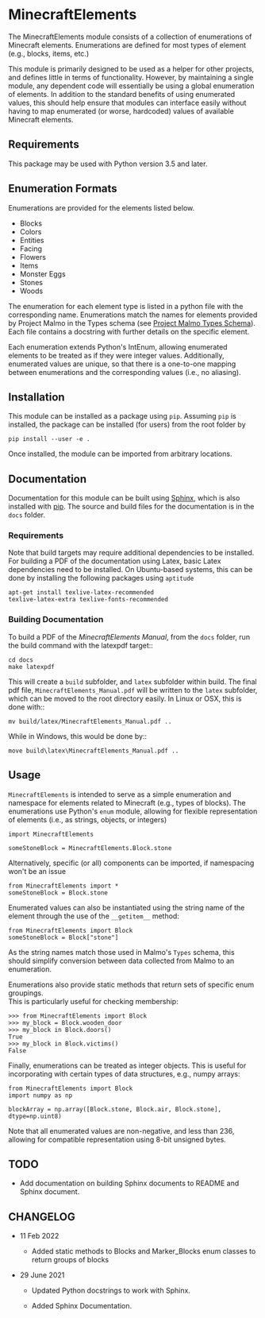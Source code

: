 # MinecraftElements

The MinecraftElements module consists of a collection of enumerations of 
Minecraft elements.  Enumerations are defined for most types of element (e.g.,
blocks, items, etc.)

This module is primarily designed to be used as a helper for other projects, 
and defines little in terms of functionality.  However, by maintaining a single
module, any dependent code will essentially be using a global enumeration of 
elements.  In addition to the standard benefits of using enumerated values, this
should help ensure that modules can interface easily without having to map
enumerated (or worse, hardcoded) values of available Minecraft elements.


## Requirements

This package may be used with Python version 3.5 and later.


## Enumeration Formats

Enumerations are provided for the elements listed below.

* Blocks
* Colors
* Entities
* Facing
* Flowers
* Items
* Monster Eggs
* Stones
* Woods

The enumeration for each element type is listed in a python file with the
corresponding name.  Enumerations match the names for elements provided by 
Project Malmo in the Types schema (see [Project Malmo Types Schema][malmo_types_schema]).  Each file
contains a docstring with further details on the specific element.

Each enumeration extends Python's IntEnum, allowing enumerated elements to be 
treated as if they were integer values.  Additionally, enumerated values are
unique, so that there is a one-to-one mapping between enumerations and the 
corresponding values (i.e., no aliasing).


## Installation

This module can be installed as a package using `pip`.  Assuming `pip` is
installed, the package can be installed (for users) from the root folder by

    pip install --user -e . 

Once installed, the module can be imported from arbitrary locations.


## Documentation
Documentation for this module can be built using [Sphinx][sphinx_documentation], which is also installed with [pip][pip_documentation].  The source and build files for the documentation is in the `docs` folder.


### Requirements

Note that build targets may require additional dependencies to be installed.  For building a PDF of the documentation using Latex, basic Latex dependencies need to be installed.  On Ubuntu-based systems, this can be done by installing the following packages using `aptitude`

    apt-get install texlive-latex-recommended
    texlive-latex-extra texlive-fonts-recommended


### Building Documentation

To build a PDF of the *MinecraftElements Manual*, from the `docs` folder, run the build command with the latexpdf target::

    cd docs
    make latexpdf

This will create a `build` subfolder, and `latex` subfolder within build.  The final pdf file, `MinecraftElements_Manual.pdf` will be written to the `latex` subfolder, which can be moved to the root directory easily.  In Linux or OSX, this is done with::

    mv build/latex/MinecraftElements_Manual.pdf ..

While in Windows, this would be done by::

    move build\latex\MinecraftElements_Manual.pdf ..


## Usage

`MinecraftElements` is intended to serve as a simple enumeration and namespace
for elements related to Minecraft (e.g., types of blocks).  The enumerations
use Python's `enum` module, allowing for flexible representation of elements
(i.e., as strings, objects, or integers)

    import MinecraftElements

    someStoneBlock = MinecraftElements.Block.stone

Alternatively, specific (or all) components can be imported, if namespacing
won't be an issue

    from MinecraftElements import *
    someStoneBlock = Block.stone

Enumerated values can also be instantiated using the string name of the element
through the use of the `__getitem__` method:

    from MinecraftElements import Block
    someStoneBlock = Block["stone"]

As the string names match those used in Malmo's `Types` schema, this should
simplify conversion between data collected from Malmo to an enumeration.

Enumerations also provide static methods that return sets of specific enum groupings.  
This is particularly useful for checking membership:

    >>> from MinecraftElements import Block
    >>> my_block = Block.wooden_door
    >>> my_block in Block.doors()
    True
    >>> my_block in Block.victims()
    False

Finally, enumerations can be treated as integer objects.  This is useful for 
incorporating with certain types of data structures, e.g., numpy arrays:

    from MinecraftElements import Block
    import numpy as np

    blockArray = np.array([Block.stone, Block.air, Block.stone], dtype=np.uint8)

Note that all enumerated values are non-negative, and less than 236, allowing
for compatible representation using 8-bit unsigned bytes.


## TODO

* Add documentation on building Sphinx documents to README and Sphinx document.


## CHANGELOG

* 11 Feb 2022

  * Added static methods to Blocks and Marker_Blocks enum classes to return groups of blocks

* 29 June 2021

  * Updated Python docstrings to work with Sphinx.

  * Added Sphinx Documentation.

[malmo_types_schema]: https://github.com/microsoft/malmo/blob/master/Schemas/Types.xsd

[working_with_submodules]: https://github.blog/2016-02-01-working-with-submodules/

[pip_documentation]: https://pip.pypa.io/en/stable/

[sphinx_documentation]: https://www.sphinx-doc.org/en/master/
